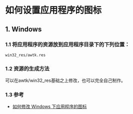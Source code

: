 # 如何设置应用程序的图标

## 1. Windows

### 1.1 将应用程序的资源放到应用程序目录下的下列位置：

```
win32_res/awtk.res
```

### 1.2 资源的生成方法

可以在awtk/win32\_res基础之上修改，也可以完全自己制作。

### 1.3 参考

* [如何修改 Windows 下应用程序的图标](https://github.com/zlgopen/awtk/blob/master/win32_res/README.md)
